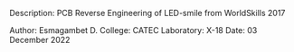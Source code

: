 Description:
PCB Reverse Engineering of LED-smile from WorldSkills 2017

Author: Esmagambet D.
College: CATEC
Laboratory: X-18
Date: 03 December 2022



